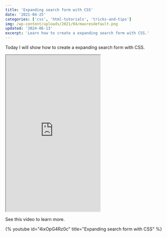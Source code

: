 ```yaml
---
title: 'Expanding search form with CSS'
date: '2021-04-25'
categories: ['css', 'html-tutorials', 'tricks-and-tips']
img: /wp-content/uploads/2021/04/maxresdefault.png
updated: '2024-06-13'
excerpt: 'Learn how to create a expanding search form with CSS.'
---
```


Today I will show how to create a expanding search form with CSS.

<iframe src="https://www.tronic247.com/trycode/?name=expanding_form&amp;embed=true" height="500" title="Expanding search form"></iframe>

See this video to learn more.

{% youtube id="4ixOpG4Rz0c" title="Expanding search form with CSS" %}
